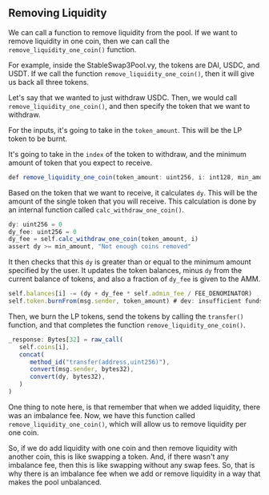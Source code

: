 ##  Removing Liquidity 

We can call a function to remove liquidity from the pool. If we want to remove liquidity in one coin, then we can call the `remove_liquidity_one_coin()` function. 

For example, inside the StableSwap3Pool.vy, the tokens are DAI, USDC, and USDT. If we call the function `remove_liquidity_one_coin()`, then it will give us back all three tokens.

Let's say that we wanted to just withdraw USDC. Then, we would call `remove_liquidity_one_coin()`, and then specify the token that we want to withdraw. 

For the inputs, it's going to take in the `token_amount`. This will be the LP token to be burnt. 

It's going to take in the `index` of the token to withdraw, and the minimum amount of token that you expect to receive. 

```javascript
def remove_liquidity_one_coin(token_amount: uint256, i: int128, min_amount: uint256):
```

Based on the token that we want to receive, it calculates `dy`. This will be the amount of the single token that you will receive. This calculation is done by an internal function called `calc_withdraw_one_coin()`. 

```javascript
dy: uint256 = 0
dy_fee: uint256 = 0
dy_fee = self.calc_withdraw_one_coin(token_amount, i)
assert dy >= min_amount, "Not enough coins removed"
```

It then checks that this `dy` is greater than or equal to the minimum amount specified by the user. It updates the token balances, minus `dy` from the current balance of tokens, and also a fraction of `dy_fee` is given to the AMM. 

```javascript
self.balances[i] -= (dy + dy_fee * self.admin_fee / FEE_DENOMINATOR)
self.token.burnFrom(msg.sender, token_amount) # dev: insufficient funds
```

Then, we burn the LP tokens, send the tokens by calling the `transfer()` function, and that completes the function `remove_liquidity_one_coin()`.

```javascript
_response: Bytes[32] = raw_call(
   self.coins[i],
   concat(
      method_id("transfer(address,uint256)"),
      convert(msg.sender, bytes32),
      convert(dy, bytes32),
   )
)
```

One thing to note here, is that remember that when we added liquidity, there was an imbalance fee. Now, we have this function called `remove_liquidity_one_coin()`, which will allow us to remove liquidity per one coin. 

So, if we do add liquidity with one coin and then remove liquidity with another coin, this is like swapping a token. And, if there wasn't any imbalance fee, then this is like swapping without any swap fees. So, that is why there is an imbalance fee when we add or remove liquidity in a way that makes the pool unbalanced. 

